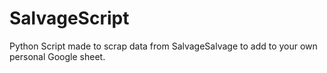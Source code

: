 # SalvageScript
 Python Script made to scrap data from SalvageSalvage to add to your own personal Google sheet.
